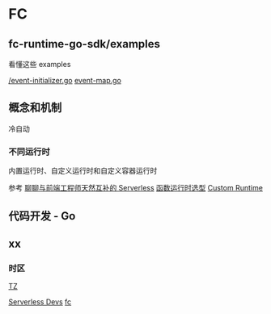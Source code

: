 # FC

## fc-runtime-go-sdk/examples

看懂这些 examples

[/event-initializer.go](https://github.com/aliyun/fc-runtime-go-sdk/blob/master/examples/event-initializer.go)
[event-map.go](https://github.com/aliyun/fc-runtime-go-sdk/blob/master/examples/event-map.go)

## 概念和机制

冷自动

### 不同运行时

内置运行时、自定义运行时和自定义容器运行时

参考 [聊聊与前端工程师天然互补的 Serverless](https://mp.weixin.qq.com/s/FXfNDmHRXS8Dlugs1Ga66Q#:~:text=%E8%AE%A1%E7%AE%97%E6%94%AF%E6%8C%81%E5%88%9B%E5%BB%BA-,3%20%E7%A7%8D%E7%B1%BB%E5%9E%8B%E7%9A%84%E5%87%BD%E6%95%B0,-%EF%BC%8C%E2%80%9C%E5%86%85%E7%BD%AE%E8%BF%90%E8%A1%8C)
[函数运行时选型](https://help.aliyun.com/zh/fc/product-overview/function-runtime-selection)
[Custom Runtime](https://help.aliyun.com/zh/fc/user-guide/custom-runtime/)

## 代码开发 - Go

## xx

### 时区

[TZ](https://help.aliyun.com/zh/fc/user-guide/basics?spm=a2c4g.11186623.0.0.5c883e1a9mNDUO#section-37a-pp2-bns)

[Serverless Devs](https://docs.serverless-devs.com/serverless-devs/readme)
[fc](https://docs.serverless-devs.com/fc/readme)
